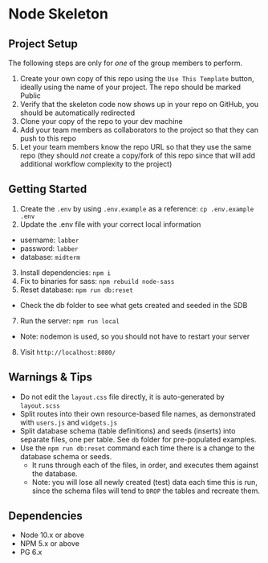 Node Skeleton
=========

## Project Setup

The following steps are only for _one_ of the group members to perform.

1. Create your own copy of this repo using the `Use This Template` button, ideally using the name of your project. The repo should be marked Public
2. Verify that the skeleton code now shows up in your repo on GitHub, you should be automatically redirected
3. Clone your copy of the repo to your dev machine
4. Add your team members as collaborators to the project so that they can push to this repo
5. Let your team members know the repo URL so that they use the same repo (they should _not_ create a copy/fork of this repo since that will add additional workflow complexity to the project)


## Getting Started

1. Create the `.env` by using `.env.example` as a reference: `cp .env.example .env`
2. Update the .env file with your correct local information 
  - username: `labber` 
  - password: `labber` 
  - database: `midterm`
3. Install dependencies: `npm i`
4. Fix to binaries for sass: `npm rebuild node-sass`
5. Reset database: `npm run db:reset`
  - Check the db folder to see what gets created and seeded in the SDB
7. Run the server: `npm run local`
  - Note: nodemon is used, so you should not have to restart your server
8. Visit `http://localhost:8080/`

## Warnings & Tips

- Do not edit the `layout.css` file directly, it is auto-generated by `layout.scss`
- Split routes into their own resource-based file names, as demonstrated with `users.js` and `widgets.js`
- Split database schema (table definitions) and seeds (inserts) into separate files, one per table. See `db` folder for pre-populated examples. 
- Use the `npm run db:reset` command each time there is a change to the database schema or seeds. 
  - It runs through each of the files, in order, and executes them against the database. 
  - Note: you will lose all newly created (test) data each time this is run, since the schema files will tend to `DROP` the tables and recreate them.

## Dependencies

- Node 10.x or above
- NPM 5.x or above
- PG 6.x
